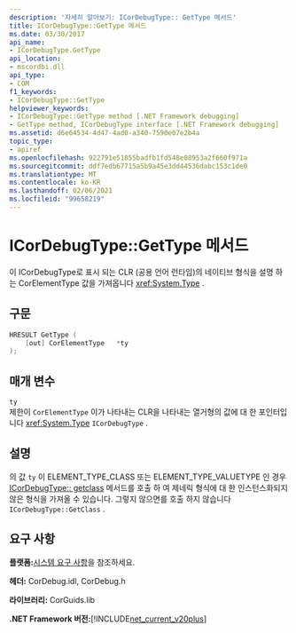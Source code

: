 ```yaml
---
description: '자세히 알아보기: ICorDebugType:: GetType 메서드'
title: ICorDebugType::GetType 메서드
ms.date: 03/30/2017
api_name:
- ICorDebugType.GetType
api_location:
- mscordbi.dll
api_type:
- COM
f1_keywords:
- ICorDebugType::GetType
helpviewer_keywords:
- ICorDebugType::GetType method [.NET Framework debugging]
- GetType method, ICorDebugType interface [.NET Framework debugging]
ms.assetid: d6e64534-4d47-4ad0-a340-7590e07e2b4a
topic_type:
- apiref
ms.openlocfilehash: 922791e51855badfb1fd548e08953a2f660f971a
ms.sourcegitcommit: ddf7edb67715a5b9a45e3dd44536dabc153c1de0
ms.translationtype: MT
ms.contentlocale: ko-KR
ms.lasthandoff: 02/06/2021
ms.locfileid: "99658219"
---
```

# <a name="icordebugtypegettype-method"></a>ICorDebugType::GetType 메서드

이 ICorDebugType로 표시 되는 CLR (공용 언어 런타임)의 네이티브 형식을 설명 하는 CorElementType 값을 가져옵니다 <xref:System.Type> .  
  
## <a name="syntax"></a>구문  
  
```cpp  
HRESULT GetType (  
    [out] CorElementType   *ty  
);  
```  
  
## <a name="parameters"></a>매개 변수  

 `ty`  
 제한이 `CorElementType` 이가 나타내는 CLR을 나타내는 열거형의 값에 대 한 포인터입니다 <xref:System.Type> `ICorDebugType` .  
  
## <a name="remarks"></a>설명  

 의 값 `ty` 이 ELEMENT_TYPE_CLASS 또는 ELEMENT_TYPE_VALUETYPE 인 경우 [ICorDebugType:: getclass](icordebugtype-getclass-method.md) 메서드를 호출 하 여 제네릭 형식에 대 한 인스턴스화되지 않은 형식을 가져올 수 있습니다. 그렇지 않으면를 호출 하지 않습니다 `ICorDebugType::GetClass` .  
  
## <a name="requirements"></a>요구 사항  

 **플랫폼:**[시스템 요구 사항](../../get-started/system-requirements.md)을 참조하세요.  
  
 **헤더:** CorDebug.idl, CorDebug.h  
  
 **라이브러리:** CorGuids.lib  
  
 **.NET Framework 버전:**[!INCLUDE[net_current_v20plus](../../../../includes/net-current-v20plus-md.md)]
